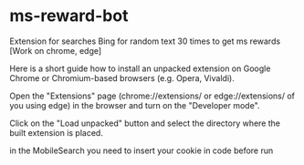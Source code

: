 # ms-reward-bot
Extension for searches Bing for random text 30 times to get ms rewards [Work on chrome, edge]

Here is a short guide how to install an unpacked extension on Google Chrome or Chromium-based browsers (e.g. Opera, Vivaldi).

Open the "Extensions" page (chrome://extensions/ or edge://extensions/ of you using edge) in the browser and turn on the "Developer mode".

Click on the "Load unpacked" button and select the directory where the built extension is placed.

in the MobileSearch you need to insert your cookie in code before run
